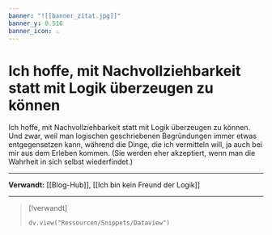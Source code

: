 ```yaml
---
banner: "![[banner_zitat.jpg]]"
banner_y: 0.516
banner_icon: ♨️
---
```


# Ich hoffe, mit Nachvollziehbarkeit statt mit Logik überzeugen zu können

Ich hoffe, mit Nachvollziehbarkeit statt mit Logik überzeugen zu können. Und zwar, weil man logischen geschriebenen Begründungen immer etwas entgegensetzen kann, während die Dinge, die ich vermitteln will, ja auch bei mir aus dem Erleben kommen. (Sie werden eher akzeptiert, wenn man die Wahrheit in sich selbst wiederfindet.)

---

**Verwandt:** [[Blog-Hub]], [[Ich bin kein Freund der Logik]]

---

> [!verwandt]
> ```dataviewjs
> dv.view("Ressourcen/Snippets/Dataview")
> ```